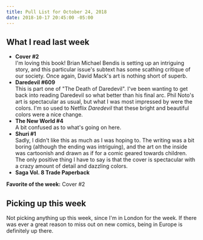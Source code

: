 ```yaml
---
title: Pull List for October 24, 2018
date: 2018-10-17 20:45:00 -05:00
---
```

## What I read last week

- **Cover #2**  
I'm loving this book! Brian Michael Bendis is setting up an intriguing story, and this particular issue's subtext has some scathing critique of our society. Once again, David Mack's art is nothing short of superb.
- **Daredevil #609**  
This is part one of "The Death of Daredevil". I've been wanting to get back into reading Daredevil so what better than his final arc. Phil Noto's art is spectacular as usual, but what I was most impressed by were the colors. I'm so used to Netflix *Daredevil* that these bright and beautiful colors were a nice change.
- **The New World #4**  
A bit confused as to what's going on here.
- **Shuri #1**  
Sadly, I didn't like this as much as I was hoping to. The writing was a bit boring (although the ending was intriguing), and the art on the inside was cartoonish and drawn as if for a comic geared towards children. The only positive thing I have to say is that the cover is spectacular with a crazy amount of detail and dazzling colors. 
- **Saga Vol. 8 Trade Paperback**

**Favorite of the week:** Cover #2

## Picking up this week

Not picking anything up this week, since I'm in London for the week. If there was ever a great reason to miss out on new comics, being in Europe is definitely up there.
